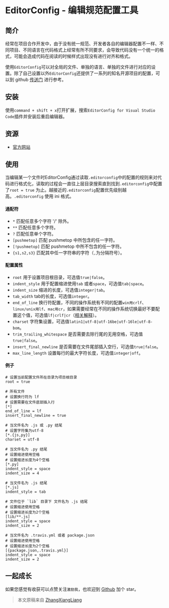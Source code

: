 # EditorConfig - 编辑规范配置工具

## 简介

经常在项目合作开发中，由于没有统一规范、开发者各自的编辑器配置不一样、不同项目、不同语言在代码格式上经常有所不同要求，会导致代码没有一个统一的格式，可能会造成代码在阅读的时候样式出现没有进行对齐和格式。

使用`EditorConfig`可以对全局的文件、单独的语言、单独的文件进行对应的设置。除了自己设置以外`EditorConfig`还提供了一系列的知名开源项目的配置，可以到 github [传送门](https://github.com/editorconfig/editorconfig/wiki/Projects-Using-EditorConfig) 进行参考。

## 安装

使用`command + shift + x`打开扩展，搜索`EditorConfig for Visual Studio Code`插件并安装后重启编辑器。

## 资源

* [官方网站](https://github.com/editorconfig/editorconfig/)

## 使用

当编辑某一个文件时EditorConfig通过读取`.editorconfig`中的配置的规则来对代码进行格式化，读取的过程会一直往上层目录搜索直到找到`.editorconfig`中配置了`root = true` 为止。越接近的`.editorconfig`配置优先级别越高。`.editorconfig` 使用 ini 格式。

#### 通配符
* `*` 匹配任意多个字符 '/' 除外。
* `**` 匹配任意多个字符。
* `?` 匹配任意单个字符。
* `[pushmetop]` 匹配 pushmetop 中所包含的任一字符。
* `[!pushmetop]` 匹配 pushmetop 中所不包含的任一字符。
* `{s1,s2,s3}` 匹配其中任一字符串的字符（`,`为分隔符号）。

#### 配置属性

* `root` 用于设置项目根目录，可选值`true|false`。
* `indent_style` 用于配置缩进使用`tab` 或者`space`，可选值`tab|space`。
* `indent_size` 缩进的长度，可选值`integer|tab`。
* `tab_width` tab的长度，可选值`integer`。
* `end_of_line` 换行符配置，不同的操作系统有不同的配置`win用crlf`、`linux/unix用lf`、`mac用cr`，如果需要经常在不同的操作系统切换最好不要配置这个值，可选值`lf|crlf|cr`（[相关解释](https://github.com/cssmagic/blog/issues/22)）。
* `charset` 字符集设置，可选值`latin1|utf-8|utf-16be|utf-16le|utf-8-bom`。
* `trim_trailing_whitespace` 是否需要去除行尾的无用空格，可选值`true|false`。
* `insert_final_newline` 是否需要在文件尾部插入空行，可选值`true|false`。
* `max_line_length` 设置每行的最大字符长度，可选值`integer|off`。

#### 例子

```
# 设置当前配置文件所在目录为项目根目录
root = true
 
# 所有文件
# 设置换行符为 lf
# 设置需要在文件底部插入行
[*]
end_of_line = lf
insert_final_newline = true
 
# 当文件名为 .js 或 .py 结尾
# 设置字符集为utf-8
[*.{js,py}]
charset = utf-8
 
# 当文件名为 .py 结尾
# 设置缩进使用空格
# 设置缩进长度为4个空格
[*.py]
indent_style = space
indent_size = 4
 
# 当文件名为 .js 结尾
[*.js]
indent_style = tab
 
# 文件位于 `lib` 目录下 文件名为 .js 结尾
# 设置缩进使用空格
# 设置缩进长度为2个空格
[lib/**.js]
indent_style = space
indent_size = 2
 
# 当文件名为 .travis.yml 或者 package.json
# 设置缩进使用空格
# 设置缩进长度为2个空格
[{package.json,.travis.yml}]
indent_style = space
indent_size = 2
```
## 一起成长

如果您感觉有收获可以点赞关注`激励我`，也欢迎到 [Github](https://github.com/zhangxiangliang/vscode-tutorial) 加个 star。

> 本文原稿来自 [ZhangXiangLiang](https://github.com/zhangxiangliang)